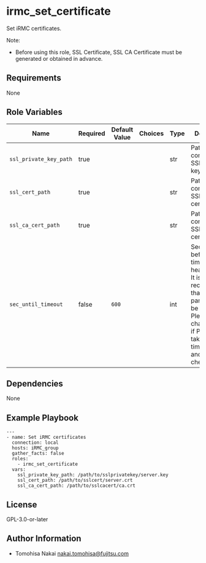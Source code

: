 irmc_set_certificate
===================

Set iRMC certificates.

Note:  
- Before using this role, SSL Certificate, SSL CA Certificate must be generated or obtained in advance.

Requirements
------------

None

Role Variables
--------------

| Name | Required | Default Value | Choices | Type | Description |
|------|----------|---------------|---------|------|-------------|
| `ssl_private_key_path` | true | | | str | Path to file containing SSL private key. |
| `ssl_cert_path` | true | | | str | Path to file containing SSL CA certificate. |
| `ssl_ca_cert_path` | true | | | str | Path to file containing SSL certificate. |
| `sec_until_timeout` | false | `600` | | int | Seconds before timeout of health check. <br> It is recommended that this parameter not be changed. <br> Please change it only if PRIMERGY takes a long time to reboot and health check fails.  |

Dependencies
------------

None

Example Playbook
----------------

    ---
    - name: Set iRMC certificates
      connection: local
      hosts: iRMC_group
      gather_facts: false
      roles:
        - irmc_set_certificate
      vars:
        ssl_private_key_path: /path/to/sslprivatekey/server.key
        ssl_cert_path: /path/to/sslcert/server.crt
        ssl_ca_cert_path: /path/to/sslcacert/ca.crt

License
-------

GPL-3.0-or-later

Author Information
------------------

- Tomohisa Nakai <nakai.tomohisa@fujitsu.com>
